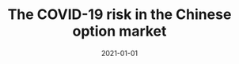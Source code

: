 ---
title: "The COVID-19 risk in the Chinese option market"
collection: publications
permalink: /publication/2021-covid1
date: 2021-01-01
venue: 'International Review of Finance'
paperurl: '/files/pdf/publication/covid1.pdf'
link: 'https://doi.org/10.1111/irfi.12365'
citation: 'Li, Jianhui, Xinfeng Ruan, Sebastian A. Gehricke, and Jin E. Zhang, 2021, The COVID-19 risk in the Chinese option market, <i>International Review of Finance</i> 22(2), 346-355, doi:10.1111/irfi.12365'
---